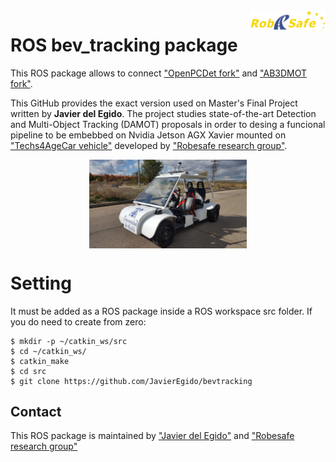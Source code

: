 <img src="docs/robesafe_logo_calidad_grande.jpg" align="right" width="24%">

# ROS bev_tracking package

This ROS package allows to connect ["OpenPCDet fork"](https://github.com/JavierEgido/OpenPCDet/) and ["AB3DMOT fork"](https://github.com/JavierEgido/AB3DMOT).

This GitHub provides the exact version used on Master's Final Project written by **Javier del Egido**. The project studies state-of-the-art Detection and Multi-Object Tracking  (DAMOT) proposals in order to desing a funcional pipeline to be embebbed on Nvidia Jetson AGX Xavier mounted on ["Techs4AgeCar vehicle"](http://www.robesafe.uah.es/index.php/es-es/) developed by ["Robesafe research group"](https://github.com/RobeSafe-UAH).

<p align="center">
  <img src="docs/Smartcar.jpg" align="center" width="50%">
</p>

# Setting

It must be added as a ROS package inside a ROS workspace src folder. If you do need to create from zero:

```
$ mkdir -p ~/catkin_ws/src
$ cd ~/catkin_ws/
$ catkin_make
$ cd src
$ git clone https://github.com/JavierEgido/bevtracking
```

## Contact

This ROS package is maintained by ["Javier del Egido"](https://github.com/JavierEgido) and ["Robesafe research group"](https://github.com/RobeSafe-UAH)
